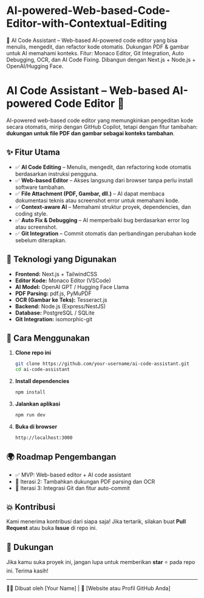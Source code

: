 # AI-powered-Web-based-Code-Editor-with-Contextual-Editing
🚀 AI Code Assistant – Web-based AI-powered code editor yang bisa menulis, mengedit, dan refactor kode otomatis. Dukungan PDF &amp; gambar untuk AI memahami konteks. Fitur: Monaco Editor, Git Integration, Auto Debugging, OCR, dan AI Code Fixing. Dibangun dengan Next.js + Node.js + OpenAI/Hugging Face.

# AI Code Assistant – Web-based AI-powered Code Editor 🚀

AI-powered web-based code editor yang memungkinkan pengeditan kode secara otomatis, mirip dengan GitHub Copilot, tetapi dengan fitur tambahan: **dukungan untuk file PDF dan gambar sebagai konteks tambahan**.

## ✨ Fitur Utama

- ✅ **AI Code Editing** – Menulis, mengedit, dan refactoring kode otomatis berdasarkan instruksi pengguna.
- ✅ **Web-based Editor** – Akses langsung dari browser tanpa perlu install software tambahan.
- ✅ **File Attachment (PDF, Gambar, dll.)** – AI dapat membaca dokumentasi teknis atau screenshot error untuk memahami kode.
- ✅ **Context-aware AI** – Memahami struktur proyek, dependencies, dan coding style.
- ✅ **Auto Fix & Debugging** – AI memperbaiki bug berdasarkan error log atau screenshot.
- ✅ **Git Integration** – Commit otomatis dan perbandingan perubahan kode sebelum diterapkan.

## 🔧 Teknologi yang Digunakan

- **Frontend:** Next.js + TailwindCSS
- **Editor Kode:** Monaco Editor (VSCode)
- **AI Model:** OpenAI GPT / Hugging Face Llama
- **PDF Parsing:** pdf.js, PyMuPDF
- **OCR (Gambar ke Teks):** Tesseract.js
- **Backend:** Node.js (Express/NestJS)
- **Database:** PostgreSQL / SQLite
- **Git Integration:** isomorphic-git

## 🚀 Cara Menggunakan

1. **Clone repo ini**
   ```bash
   git clone https://github.com/your-username/ai-code-assistant.git  
   cd ai-code-assistant
   ```
2. **Install dependencies**
   ```bash
   npm install
   ```
3. **Jalankan aplikasi**
   ```bash
   npm run dev
   ```
4. **Buka di browser**
   ```
   http://localhost:3000
   ```

## 🌍 Roadmap Pengembangan

- ✅ MVP: Web-based editor + AI code assistant
- 🔄 Iterasi 2: Tambahkan dukungan PDF parsing dan OCR
- 🚀 Iterasi 3: Integrasi Git dan fitur auto-commit

## 💥 Kontribusi

Kami menerima kontribusi dari siapa saja! Jika tertarik, silakan buat **Pull Request** atau buka **Issue** di repo ini.

## 🌟 Dukungan

Jika kamu suka proyek ini, jangan lupa untuk memberikan **star** ⭐ pada repo ini. Terima kasih! 

---
👨‍💻 Dibuat oleh [Your Name] | 🔗 [Website atau Profil GitHub Anda]
